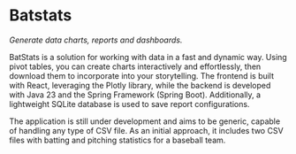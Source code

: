 # Batstats
*Generate data charts, reports and dashboards.*

BatStats is a solution for working with data in a fast and dynamic way. Using pivot tables, you can create charts interactively and effortlessly, then download them to incorporate into your storytelling. The frontend is built with React, leveraging the Plotly library, while the backend is developed with Java 23 and the Spring Framework (Spring Boot). Additionally, a lightweight SQLite database is used to save report configurations.

The application is still under development and aims to be generic, capable of handling any type of CSV file. As an initial approach, it includes two CSV files with batting and pitching statistics for a baseball team.
